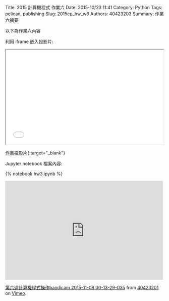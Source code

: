 Title: 2015 計算機程式 作業六
Date: 2015-10/23 11:41
Category: Python
Tags: pelican, publishing
Slug: 2015cp_hw_w6
Authors: 40423203
Summary: 作業六摘要

以下為作業六內容

利用 iframe 嵌入投影片:

<iframe src="40423203_cp_w6_p.html" width="500" height="300"></iframe>

[作業投影片](40423203_cp_w6_p.html){:target="_blank"}

 Jupyter notebook 檔案內容:

{% notebook hw3.ipynb %}

<iframe src="https://player.vimeo.com/video/144983217" width="500" height="313" frameborder="0" webkitallowfullscreen mozallowfullscreen allowfullscreen></iframe> <p><a href="https://vimeo.com/144983217">第六週計算機程式操作bandicam 2015-11-08 00-13-29-035</a> from <a href="https://vimeo.com/user45597735">40423201</a> on <a href="https://vimeo.com">Vimeo</a>.</p>